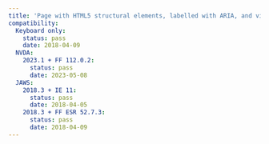 ```yaml
---
title: 'Page with HTML5 structural elements, labelled with ARIA, and visually hidden headings'
compatibility:
  Keyboard only:
    status: pass
    date: 2018-04-09
  NVDA:
    2023.1 + FF 112.0.2:
      status: pass
      date: 2023-05-08
  JAWS:
    2018.3 + IE 11:
      status: pass
      date: 2018-04-05
    2018.3 + FF ESR 52.7.3:
      status: pass
      date: 2018-04-09
---
```

